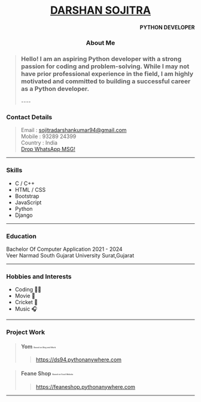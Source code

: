 <h1 align="center" > <a href="https://sojitra-darshankumar.github.io/My_Portfolio.github.io"> DARSHAN SOJITRA </a>  </h1><h4 align="right">PYTHON  DEVELOPER</h4>

<h3 align="center"> About Me</h3>

> <h3>Hello! I am an aspiring Python developer with a strong passion for coding and problem-solving. While I may not have prior professional experience in the field, I am highly motivated and committed to building a successful career as a Python developer.</h3>
> ----
### Contact Details

> Email : sojitradarshankumar94@gmail.com 
> <br>Mobile : 93289 24399
> <br>Country : India
> <br>[Drop WhatsApp MSG!](https://wa.me/9328924366?text=)
----
### Skills

 - C / C++
 - HTML / CSS
 - Bootstrap
 - JavaScript
 - Python
 - Django
----
### Education

<p>Bachelor Of Computer Application 2021 - 2024<br>
Veer Narmad South Gujarat University Surat,Gujarat</p>

----
### Hobbies and Interests

- Coding 👩‍💻
- Movie 🎥
- Cricket 🏏
- Music 🎧
----
###  Project Work

> #### Yom <sub><sup style="font-size:5px;">Based on Blog and Work</sup></sub>
>> <a herf="https://ds94.pythonanywhere.com" target="_blank" >https://ds94.pythonanywhere.com</a>

> #### Feane Shop <sub><sup style="font-size:5px;">Based on Food Webste</sup></sub>
>> <a herf="https://feaneshop.pythonanywhere.com" target="_blank" >https://feaneshop.pythonanywhere.com</a>

----



<!--
**paragkikani/paragkikani** is a ✨ _special_ ✨ repository because its `README.md` (this file) appears on your GitHub profile.

Here are some ideas to get you started:

- 🔭 I’m currently working on ...
- 🌱 I’m currently learning ...
- 👯 I’m looking to collaborate on ...
- 🤔 I’m looking for help with ...
- 💬 Ask me about ...
- 📫 How to reach me: ...
- 😄 Pronouns: ...
- ⚡ Fun fact: ...
-->
